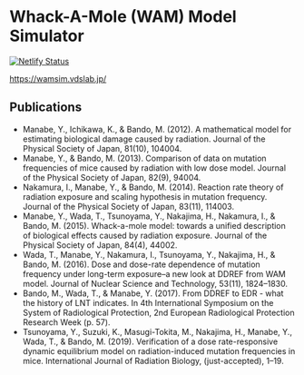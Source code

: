 # Whack-A-Mole (WAM) Model Simulator

[![Netlify Status](https://api.netlify.com/api/v1/badges/ed1e07ab-5624-4e86-a810-736cd8e1ec2a/deploy-status)](https://app.netlify.com/sites/wamsim/deploys)

https://wamsim.vdslab.jp/

## Publications

* Manabe, Y., Ichikawa, K., & Bando, M. (2012). A mathematical model for estimating biological damage caused by radiation. Journal of the Physical Society of Japan, 81(10), 104004.
* Manabe, Y., & Bando, M. (2013). Comparison of data on mutation frequencies of mice caused by radiation with low dose model. Journal of the Physical Society of Japan, 82(9), 94004.
* Nakamura, I., Manabe, Y., & Bando, M. (2014). Reaction rate theory of radiation exposure and scaling hypothesis in mutation frequency. Journal of the Physical Society of Japan, 83(11), 114003.
* Manabe, Y., Wada, T., Tsunoyama, Y., Nakajima, H., Nakamura, I., & Bando, M. (2015). Whack-a-mole model: towards a unified description of biological effects caused by radiation exposure. Journal of the Physical Society of Japan, 84(4), 44002.
* Wada, T., Manabe, Y., Nakamura, I., Tsunoyama, Y., Nakajima, H., & Bando, M. (2016). Dose and dose-rate dependence of mutation frequency under long-term exposure–a new look at DDREF from WAM model. Journal of Nuclear Science and Technology, 53(11), 1824–1830.
* Bando, M., Wada, T., & Manabe, Y. (2017). From DDREF to EDR - what the history of LNT indicates. In 4th International Symposium on the System of Radiological Protection, 2nd European Radiological Protection Research Week (p. 57).
* Tsunoyama, Y., Suzuki, K., Masugi-Tokita, M., Nakajima, H., Manabe, Y., Wada, T., & Bando, M. (2019). Verification of a dose rate-responsive dynamic equilibrium model on radiation-induced mutation frequencies in mice. International Journal of Radiation Biology, (just-accepted), 1–19.
